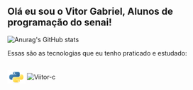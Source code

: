 ## Olá eu sou o Vitor Gabriel, Alunos de programação do senai!

![Anurag's GitHub stats](https://github-readme-stats.vercel.app/api?username=VitorJackovski&show_icons=true&theme=tokyonight)

Essas são as tecnologias que eu tenho praticado e estudado:

<div style="display: inline_block"><br>
  <img align="center" alt="Vitor-Python" height="30" width="40" src="https://raw.githubusercontent.com/devicons/devicon/master/icons/python/python-original.svg">
  <img align="center" alt="Viitor-c" height="30" width="40" src="https://cdn.jsdelivr.net/gh/devicons/devicon@latest/icons/c/c-original.svg" />
          
</div>
  
  ##
